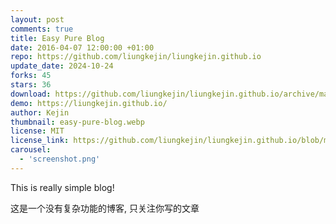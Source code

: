 ```yaml
---
layout: post
comments: true
title: Easy Pure Blog
date: 2016-04-07 12:00:00 +01:00
repo: https://github.com/liungkejin/liungkejin.github.io
update_date: 2024-10-24
forks: 45
stars: 36
download: https://github.com/liungkejin/liungkejin.github.io/archive/master.zip
demo: https://liungkejin.github.io/
author: Kejin
thumbnail: easy-pure-blog.webp
license: MIT
license_link: https://github.com/liungkejin/liungkejin.github.io/blob/master/LICENSE.md
carousel:
  - 'screenshot.png'
---
```


This is really simple blog!

这是一个没有复杂功能的博客, 只关注你写的文章
